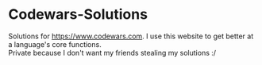 # Codewars-Solutions
Solutions for https://www.codewars.com. I use this website to get better at a language's core functions.\
Private because I don't want my friends stealing my solutions :/
